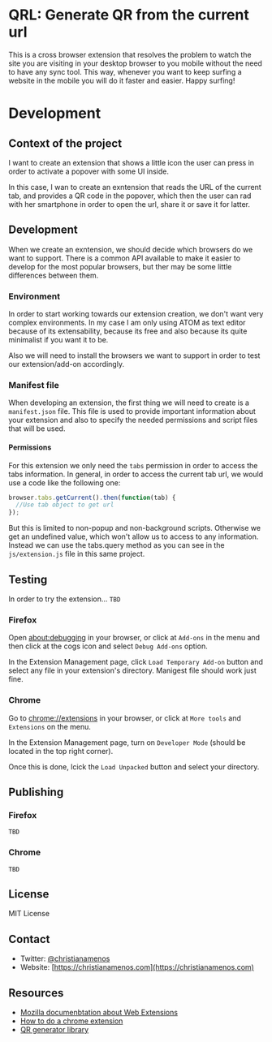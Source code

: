 # QRL: Generate QR from the current url

This is a cross browser extension that resolves the problem to watch the site you are visiting in your desktop browser to you mobile without the need to have any sync tool. This way, whenever you want to keep surfing a website in the mobile you will do it faster and easier. Happy surfing!

# Development

## Context of the project
I want to create an extension that shows a little icon the user can press in
order to activate a popover with some UI inside.

In this case, I wan to create an exntension that reads the URL of the current
tab, and provides a QR code in the popover, which then the user can rad with
her smartphone in order to open the url, share it or save it for latter.


## Development
When we create an exntension, we should decide which browsers do we want to
support. There is a common API available to make it easier to develop for the
most popular browsers, but ther may be some little differences between them.

### Environment
In order to start working towards our extension creation, we don't want very
complex environments. In my case I am only using ATOM as text editor because of
its extensability, because its free and also because its quite minimalist if you
want it to be.

Also we will need to install the browsers we want to support in order to test
our extension/add-on accordingly.

### Manifest file
When developing an extension, the first thing we will need to create is a
`manifest.json` file. This file is used to provide important information about
your extension and also to specify the needed permissions and script files that
will be used.

#### Permissions
For this extension we only need the `tabs` permission in order to access the
tabs information. In general, in order to access the current tab url, we would
use a code like the following one:

```js
browser.tabs.getCurrent().then(function(tab) {
  //Use tab object to get url
});
```

But this is limited to non-popup and non-background scripts. Otherwise we get an
undefined value, which won't allow us to access to any information. Instead we
can use the tabs.query method as you can see in the `js/extension.js` file in
this same project.

## Testing
In order to try the extension... `TBD`

### Firefox
Open [about:debugging](about:debugging) in your browser, or click at `Add-ons`
in the menu and then click at the cogs icon and select `Debug Add-ons` option.

In the Extension Management page, click `Load Temporary Add-on` button and
select any file in your extension's directory. Manigest file should work just
fine.

### Chrome
Go to [chrome://extensions](chrome://extensions) in your browser, or click at
`More tools` and `Extensions` on the menu.

In the Extension Management page, turn on `Developer Mode` (should be located in
  the top right corner).

Once this is done, lcick the `Load Unpacked` button and select your directory.


## Publishing

### Firefox
`TBD`

### Chrome
`TBD`

## License
MIT License

## Contact
* Twitter: [@christianamenos](https://twitter.com/christianamenos)
* Website: [https://christianamenos.com](https://christianamenos.com)

## Resources
* [Mozilla documenbtation about Web Extensions](https://developer.mozilla.org/en-US/docs/Mozilla/Add-ons/WebExtensions)
* [How to do a chrome extension](https://medium.freecodecamp.org/how-to-create-a-chrome-extension-part-1-ad2a3a77541)
* [QR generator library](https://github.com/davidshimjs/qrcodejs)
